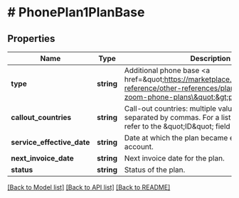 # # PhonePlan1PlanBase

## Properties

Name | Type | Description | Notes
------------ | ------------- | ------------- | -------------
**type** | **string** | Additional phone base &lt;a href&#x3D;\&quot;https://marketplace.zoom.us/docs/api-reference/other-references/plans#additional-zoom-phone-plans\&quot;&gt;plan type.&lt;/a&gt; | [optional] 
**callout_countries** | **string** | Call-out countries: multiple values should separated by  commas. For a list of allowed values, refer to the \&quot;ID\&quot; field in [this](https://marketplace.zoom.us/docs/api-reference/other-references/abbreviation-lists#tsp-call-out-countries) table. | [optional] 
**service_effective_date** | **string** | Date at which the plan became effective on the account. | [optional] 
**next_invoice_date** | **string** | Next invoice date for the plan. | [optional] 
**status** | **string** | Status of the plan. | [optional] 

[[Back to Model list]](../../README.md#documentation-for-models) [[Back to API list]](../../README.md#documentation-for-api-endpoints) [[Back to README]](../../README.md)


